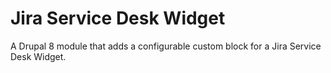 # Jira Service Desk Widget
A Drupal 8 module that adds a configurable custom block for a Jira Service Desk Widget.

